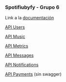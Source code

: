 ### Spotifiubyfy - Grupo 6

Link a la [documentación](https://drive.google.com/drive/folders/1TAglv7n-_tC0itWWZ-pb8r2ua5xd-bIy?usp=sharing)

[API Users](http://spotifiubyfy-users.herokuapp.com/docs)

[API Music](http://spotifiubyfy-music.herokuapp.com/docs)

[API Metrics](http://spotifiubyfy-metrics.herokuapp.com/docs)

[API Messages](http://spotifiubyfy-messages.herokuapp.com/docs)

[API Notifications](http://spotifiubyfy-notifications.herokuapp.com/doc)

[API Payments](http://spotifiubyfy-payments.herokuapp.com/) (sin swagger)
